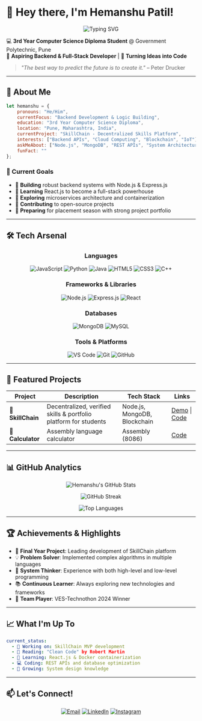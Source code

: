 # 👋 Hey there, I'm Hemanshu Patil!

<div align="center">
  
![Typing SVG](https://readme-typing-svg.herokuapp.com?font=Fira+Code&pause=1000&color=36BCF7&center=true&vCenter=true&width=435&lines=Backend+Developer;Computer+Science+Student;Problem+Solver+%26+Innovator;Always+Learning%2C+Always+Building)

</div>

💻 **3rd Year Computer Science Diploma Student** @ Government Polytechnic, Pune  
🚀 **Aspiring Backend & Full-Stack Developer** | 🎯 **Turning Ideas into Code**

> *"The best way to predict the future is to create it."* – Peter Drucker

---

## 🚀 About Me

```javascript
let hemanshu = {
    pronouns: "He/Him",
    currentFocus: "Backend Development & Logic Building",
    education: "3rd Year Computer Science Diploma",
    location: "Pune, Maharashtra, India",
    currentProject: "SkillChain - Decentralized Skills Platform",
    interests: ["Backend APIs", "Cloud Computing", "Blockchain", "IoT"],
    askMeAbout: ["Node.js", "MongoDB", "REST APIs", "System Architecture"],
    funFact: ""
};
```

### 🎯 Current Goals
- 🔹 **Building** robust backend systems with Node.js & Express.js
- 🔹 **Learning** React.js to become a full-stack powerhouse
- 🔹 **Exploring** microservices architecture and containerization
- 🔹 **Contributing** to open-source projects
- 🔹 **Preparing** for placement season with strong project portfolio

---

## 🛠️ Tech Arsenal

<div align="center">

### Languages
![JavaScript](https://img.shields.io/badge/JavaScript-F7DF1E?style=for-the-badge&logo=javascript&logoColor=black)
![Python](https://img.shields.io/badge/Python-3776AB?style=for-the-badge&logo=python&logoColor=white)
![Java](https://img.shields.io/badge/Java-ED8B00?style=for-the-badge&logo=java&logoColor=white)
![HTML5](https://img.shields.io/badge/HTML5-E34F26?style=for-the-badge&logo=html5&logoColor=white)
![CSS3](https://img.shields.io/badge/CSS3-1572B6?style=for-the-badge&logo=css3&logoColor=white)
![C++](https://img.shields.io/badge/C++-525252?style=for-the-badge&logo=assembly&logoColor=white)

### Frameworks & Libraries
![Node.js](https://img.shields.io/badge/Node.js-43853D?style=for-the-badge&logo=node.js&logoColor=white)
![Express.js](https://img.shields.io/badge/Express.js-404D59?style=for-the-badge&logo=express&logoColor=white)
![React](https://img.shields.io/badge/React-20232A?style=for-the-badge&logo=react&logoColor=61DAFB)

### Databases
![MongoDB](https://img.shields.io/badge/MongoDB-4EA94B?style=for-the-badge&logo=mongodb&logoColor=white)
![MySQL](https://img.shields.io/badge/MySQL-005C84?style=for-the-badge&logo=mysql&logoColor=white)

### Tools & Platforms
![VS Code](https://img.shields.io/badge/VS_Code-0078d4?style=for-the-badge&logo=visual%20studio%20code&logoColor=white)
![Git](https://img.shields.io/badge/Git-F05032?style=for-the-badge&logo=git&logoColor=white)
![GitHub](https://img.shields.io/badge/GitHub-100000?style=for-the-badge&logo=github&logoColor=white)

</div>

---

## 📂 Featured Projects

<div align="center">

| Project | Description | Tech Stack | Links |
|---------|-------------|------------|-------|
| 🔐 **SkillChain** | Decentralized, verified skills & portfolio platform for students | Node.js, MongoDB, Blockchain | [Demo](#) \| [Code](#) |
| 📝 **Calculator** | Assembly language calculator | Assembly (8086) | [Code](#) |

</div>

---

## 📊 GitHub Analytics

<div align="center">
  
![Hemanshu's GitHub Stats](https://github-readme-stats.vercel.app/api?username=prajwaljadhav&show_icons=true&theme=radical&hide_border=true&count_private=true)

![GitHub Streak](https://github-readme-streak-stats.herokuapp.com/?user=prajwaljadhav&theme=radical&hide_border=true)

![Top Languages](https://github-readme-stats.vercel.app/api/top-langs/?username=prajwaljadhav&theme=radical&hide_border=true&layout=compact)

</div>

---



## 🏆 Achievements & Highlights

- 🎯 **Final Year Project**: Leading development of SkillChain platform
- 💡 **Problem Solver**: Implemented complex algorithms in multiple languages
- 🔧 **System Thinker**: Experience with both high-level and low-level programming
- 📚 **Continuous Learner**: Always exploring new technologies and frameworks
- 🤝 **Team Player**: VES-Technothon 2024 Winner 

---

## 📈 What I'm Up To

```yaml
current_status:
  - 🔨 Working on: SkillChain MVP development
  - 📖 Reading: "Clean Code" by Robert Martin
  - 🎯 Learning: React.js & Docker containerization
  - 💻 Coding: REST APIs and database optimization
  - 🌱 Growing: System design knowledge
```

---

## 📫 Let's Connect!

<div align="center">

[![Email](https://img.shields.io/badge/Email-D14836?style=for-the-badge&logo=gmail&logoColor=white)](mailto:hemanshupatil2@gmail.com)
[![LinkedIn](https://img.shields.io/badge/LinkedIn-0077B5?style=for-the-badge&logo=linkedin&logoColor=white)](https://www.linkedin.com/prajwal-jadhav-4a2120373/)
[![Instagram](https://img.shields.io/badge/Instagram-E4405F?style=for-the-badge&logo=instagram&logoColor=white)](https://instagram.com/me.hp._)


</div>

